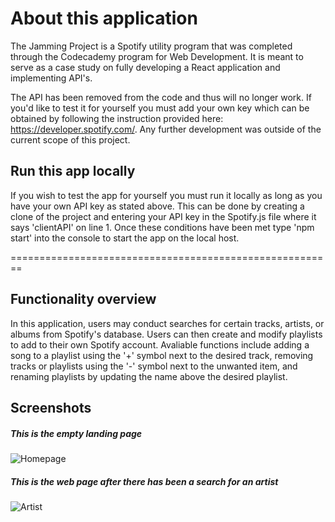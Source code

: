 # About this application 

The Jamming Project is a Spotify utility program that was completed through the Codecademy program for Web Development. It is meant to serve as a case study on fully developing a React application and implementing API's.

The API has been removed from the code and thus will no longer work. If you'd like to test it for yourself you must add your own key which can be obtained by following the instruction provided here: https://developer.spotify.com/. Any further development was outside of the current scope of this project.

## Run this app locally
If you wish to test the app for yourself you must run it locally as long as you have your own API key as stated above. This can be done by creating a clone of the project and entering your API key in the Spotify.js file where it says 'clientAPI' on line 1. Once these conditions have been met type 'npm start' into the console to start the app on the local host.

========================================================

## Functionality overview
In this application, users may conduct searches for certain tracks, artists, or albums from Spotify's database. Users can then create and modify playlists to add to their own Spotify account. Avaliable functions include adding a song to a playlist using the '+' symbol next to the desired track, removing tracks or playlists using the '-' symbol next to the unwanted item, and renaming playlists by updating the name above the desired playlist.

## Screenshots
##### This is the empty landing page
![Homepage](https://user-images.githubusercontent.com/21344280/156898622-5264e6e6-65fb-409e-86c2-d05e710db5c4.JPG)


##### This is the web page after there has been a search for an artist
![Artist](https://user-images.githubusercontent.com/21344280/156898639-739f6e6f-2952-46e2-aa8d-cd0ad0d47ff5.jpg)
